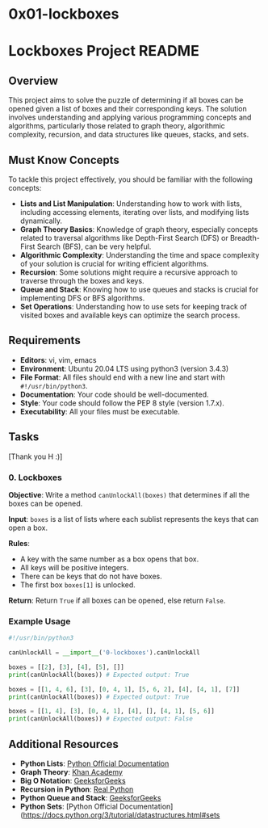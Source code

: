 # 0x01-lockboxes

# Lockboxes Project README

## Overview

This project aims to solve the puzzle of determining if all boxes can be opened given a list of boxes and their corresponding keys. The solution involves understanding and applying various programming concepts and algorithms, particularly those related to graph theory, algorithmic complexity, recursion, and data structures like queues, stacks, and sets.

## Must Know Concepts

To tackle this project effectively, you should be familiar with the following concepts:

- **Lists and List Manipulation**: Understanding how to work with lists, including accessing elements, iterating over lists, and modifying lists dynamically.
- **Graph Theory Basics**: Knowledge of graph theory, especially concepts related to traversal algorithms like Depth-First Search (DFS) or Breadth-First Search (BFS), can be very helpful.
- **Algorithmic Complexity**: Understanding the time and space complexity of your solution is crucial for writing efficient algorithms.
- **Recursion**: Some solutions might require a recursive approach to traverse through the boxes and keys.
- **Queue and Stack**: Knowing how to use queues and stacks is crucial for implementing DFS or BFS algorithms.
- **Set Operations**: Understanding how to use sets for keeping track of visited boxes and available keys can optimize the search process.

## Requirements

- **Editors**: vi, vim, emacs
- **Environment**: Ubuntu 20.04 LTS using python3 (version 3.4.3)
- **File Format**: All files should end with a new line and start with `#!/usr/bin/python3`.
- **Documentation**: Your code should be well-documented.
- **Style**: Your code should follow the PEP 8 style (version 1.7.x).
- **Executability**: All your files must be executable.

## Tasks 
[Thank you H :)]

### 0. Lockboxes

**Objective**: Write a method `canUnlockAll(boxes)` that determines if all the boxes can be opened.

**Input**: `boxes` is a list of lists where each sublist represents the keys that can open a box.

**Rules**:
- A key with the same number as a box opens that box.
- All keys will be positive integers.
- There can be keys that do not have boxes.
- The first box `boxes[1]` is unlocked.

**Return**: Return `True` if all boxes can be opened, else return `False`.

### Example Usage

```python
#!/usr/bin/python3

canUnlockAll = __import__('0-lockboxes').canUnlockAll

boxes = [[2], [3], [4], [5], []]
print(canUnlockAll(boxes)) # Expected output: True

boxes = [[1, 4, 6], [3], [0, 4, 1], [5, 6, 2], [4], [4, 1], [7]]
print(canUnlockAll(boxes)) # Expected output: True

boxes = [[1, 4], [3], [0, 4, 1], [4], [], [4, 1], [5, 6]]
print(canUnlockAll(boxes)) # Expected output: False
```

## Additional Resources

- **Python Lists**: [Python Official Documentation](https://docs.python.org/3/tutorial/introduction.html#lists)
- **Graph Theory**: [Khan Academy](https://www.khanacademy.org/computing/computer-science/algorithms)
- **Big O Notation**: [GeeksforGeeks](https://www.geeksforgeeks.org/analysis-algorithms-big-o-analysis/)
- **Recursion in Python**: [Real Python](https://realpython.com/python-thinking-recursively/)
- **Python Queue and Stack**: [GeeksforGeeks](https://www.geeksforgeeks.org/stack-in-python/)
- **Python Sets**: [Python Official Documentation](https://docs.python.org/3/tutorial/datastructures.html#sets
